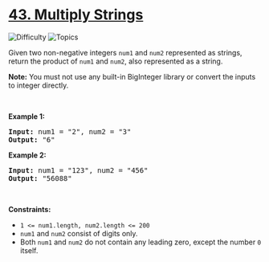# [43. Multiply Strings](https://leetcode.com/problems/multiply-strings)

![Difficulty](https://img.shields.io/badge/Difficulty-Medium-blue.svg) ![Topics](https://img.shields.io/badge/Topics-Math,%20String,%20Simulation-orange.svg)
<br/>

<p>Given two non-negative integers <code>num1</code> and <code>num2</code> represented as strings, return the product of <code>num1</code> and <code>num2</code>, also represented as a string.</p>

<p><strong>Note:</strong>&nbsp;You must not use any built-in BigInteger library or convert the inputs to integer directly.</p>

<p>&nbsp;</p>
<p><strong class="example">Example 1:</strong></p>
<pre><strong>Input:</strong> num1 = "2", num2 = "3"
<strong>Output:</strong> "6"
</pre><p><strong class="example">Example 2:</strong></p>
<pre><strong>Input:</strong> num1 = "123", num2 = "456"
<strong>Output:</strong> "56088"
</pre>
<p>&nbsp;</p>
<p><strong>Constraints:</strong></p>

<ul>
	<li><code>1 &lt;= num1.length, num2.length &lt;= 200</code></li>
	<li><code>num1</code> and <code>num2</code> consist of digits only.</li>
	<li>Both <code>num1</code> and <code>num2</code>&nbsp;do not contain any leading zero, except the number <code>0</code> itself.</li>
</ul>

